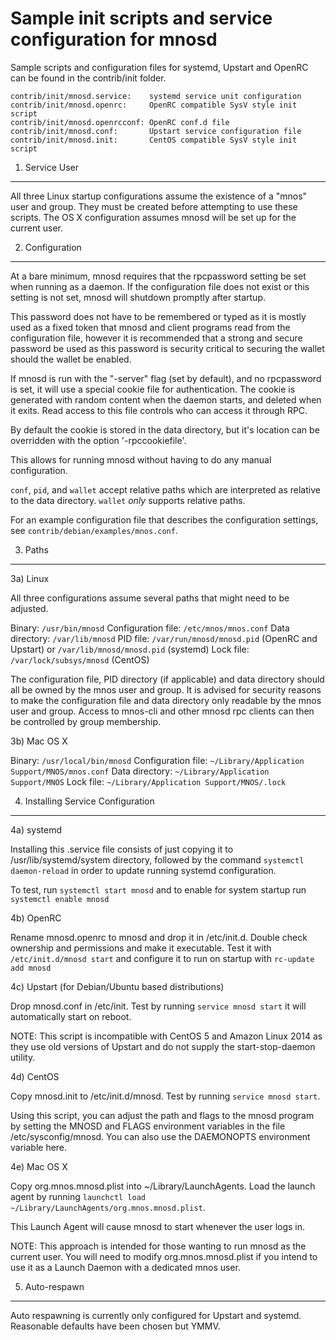 Sample init scripts and service configuration for mnosd
==========================================================

Sample scripts and configuration files for systemd, Upstart and OpenRC
can be found in the contrib/init folder.

    contrib/init/mnosd.service:    systemd service unit configuration
    contrib/init/mnosd.openrc:     OpenRC compatible SysV style init script
    contrib/init/mnosd.openrcconf: OpenRC conf.d file
    contrib/init/mnosd.conf:       Upstart service configuration file
    contrib/init/mnosd.init:       CentOS compatible SysV style init script

1. Service User
---------------------------------

All three Linux startup configurations assume the existence of a "mnos" user
and group.  They must be created before attempting to use these scripts.
The OS X configuration assumes mnosd will be set up for the current user.

2. Configuration
---------------------------------

At a bare minimum, mnosd requires that the rpcpassword setting be set
when running as a daemon.  If the configuration file does not exist or this
setting is not set, mnosd will shutdown promptly after startup.

This password does not have to be remembered or typed as it is mostly used
as a fixed token that mnosd and client programs read from the configuration
file, however it is recommended that a strong and secure password be used
as this password is security critical to securing the wallet should the
wallet be enabled.

If mnosd is run with the "-server" flag (set by default), and no rpcpassword is set,
it will use a special cookie file for authentication. The cookie is generated with random
content when the daemon starts, and deleted when it exits. Read access to this file
controls who can access it through RPC.

By default the cookie is stored in the data directory, but it's location can be overridden
with the option '-rpccookiefile'.

This allows for running mnosd without having to do any manual configuration.

`conf`, `pid`, and `wallet` accept relative paths which are interpreted as
relative to the data directory. `wallet` *only* supports relative paths.

For an example configuration file that describes the configuration settings,
see `contrib/debian/examples/mnos.conf`.

3. Paths
---------------------------------

3a) Linux

All three configurations assume several paths that might need to be adjusted.

Binary:              `/usr/bin/mnosd`
Configuration file:  `/etc/mnos/mnos.conf`
Data directory:      `/var/lib/mnosd`
PID file:            `/var/run/mnosd/mnosd.pid` (OpenRC and Upstart) or `/var/lib/mnosd/mnosd.pid` (systemd)
Lock file:           `/var/lock/subsys/mnosd` (CentOS)

The configuration file, PID directory (if applicable) and data directory
should all be owned by the mnos user and group.  It is advised for security
reasons to make the configuration file and data directory only readable by the
mnos user and group.  Access to mnos-cli and other mnosd rpc clients
can then be controlled by group membership.

3b) Mac OS X

Binary:              `/usr/local/bin/mnosd`
Configuration file:  `~/Library/Application Support/MNOS/mnos.conf`
Data directory:      `~/Library/Application Support/MNOS`
Lock file:           `~/Library/Application Support/MNOS/.lock`

4. Installing Service Configuration
-----------------------------------

4a) systemd

Installing this .service file consists of just copying it to
/usr/lib/systemd/system directory, followed by the command
`systemctl daemon-reload` in order to update running systemd configuration.

To test, run `systemctl start mnosd` and to enable for system startup run
`systemctl enable mnosd`

4b) OpenRC

Rename mnosd.openrc to mnosd and drop it in /etc/init.d.  Double
check ownership and permissions and make it executable.  Test it with
`/etc/init.d/mnosd start` and configure it to run on startup with
`rc-update add mnosd`

4c) Upstart (for Debian/Ubuntu based distributions)

Drop mnosd.conf in /etc/init.  Test by running `service mnosd start`
it will automatically start on reboot.

NOTE: This script is incompatible with CentOS 5 and Amazon Linux 2014 as they
use old versions of Upstart and do not supply the start-stop-daemon utility.

4d) CentOS

Copy mnosd.init to /etc/init.d/mnosd. Test by running `service mnosd start`.

Using this script, you can adjust the path and flags to the mnosd program by
setting the MNOSD and FLAGS environment variables in the file
/etc/sysconfig/mnosd. You can also use the DAEMONOPTS environment variable here.

4e) Mac OS X

Copy org.mnos.mnosd.plist into ~/Library/LaunchAgents. Load the launch agent by
running `launchctl load ~/Library/LaunchAgents/org.mnos.mnosd.plist`.

This Launch Agent will cause mnosd to start whenever the user logs in.

NOTE: This approach is intended for those wanting to run mnosd as the current user.
You will need to modify org.mnos.mnosd.plist if you intend to use it as a
Launch Daemon with a dedicated mnos user.

5. Auto-respawn
-----------------------------------

Auto respawning is currently only configured for Upstart and systemd.
Reasonable defaults have been chosen but YMMV.
